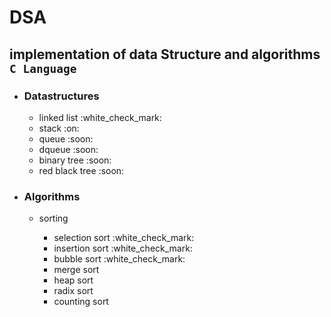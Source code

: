 # DSA
implementation of data Structure and algorithms `C Language`
---
<ul>
  <li><h3>Datastructures</h3></li>
  <ul>
    <li>linked list :white_check_mark:<br></li>
    <li>stack :on:<br></li>
    <li>queue :soon:<br></li>
    <li>dqueue :soon:<br></li>
    <li>binary tree :soon:<br></li>
    <li>red black tree :soon:<br></li>
  </ul>
  <li>
    <h3>Algorithms</h1>
    <ul>
    <li>sorting</li>
      <ul>
        <li>selection sort :white_check_mark:<br></li>
        <li>insertion sort :white_check_mark:<br></li>
        <li>bubble sort :white_check_mark:<br></li>
        <li>merge sort<br></li>
        <li>heap sort<br></li>
        <li>radix sort<br></li>
        <li>counting sort<br></li>
      </ul>
    </ul>
  </li>
</ul>
